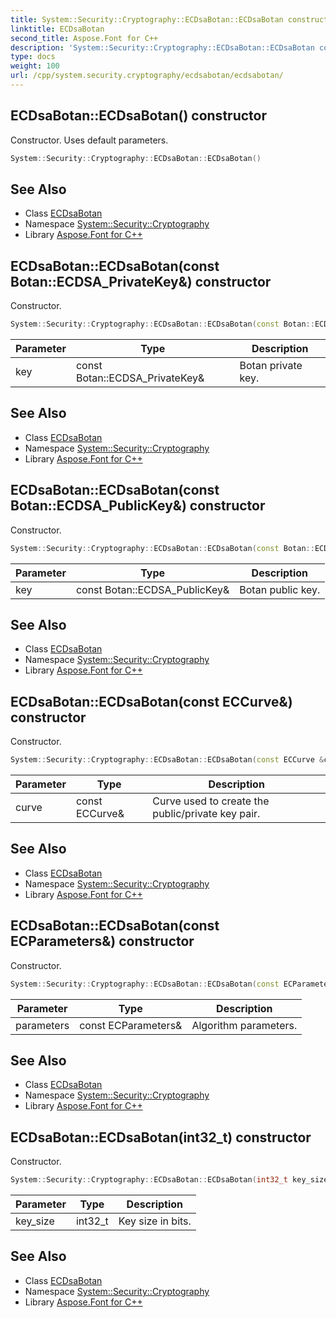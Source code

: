 ```yaml
---
title: System::Security::Cryptography::ECDsaBotan::ECDsaBotan constructor
linktitle: ECDsaBotan
second_title: Aspose.Font for C++
description: 'System::Security::Cryptography::ECDsaBotan::ECDsaBotan constructor. Constructor. Uses default parameters in C++.'
type: docs
weight: 100
url: /cpp/system.security.cryptography/ecdsabotan/ecdsabotan/
---
```

## ECDsaBotan::ECDsaBotan() constructor


Constructor. Uses default parameters.

```cpp
System::Security::Cryptography::ECDsaBotan::ECDsaBotan()
```

## See Also

* Class [ECDsaBotan](../)
* Namespace [System::Security::Cryptography](../../)
* Library [Aspose.Font for C++](../../../)
## ECDsaBotan::ECDsaBotan(const Botan::ECDSA_PrivateKey\&) constructor


Constructor.

```cpp
System::Security::Cryptography::ECDsaBotan::ECDsaBotan(const Botan::ECDSA_PrivateKey &key)
```


| Parameter | Type | Description |
| --- | --- | --- |
| key | const Botan::ECDSA_PrivateKey\& | Botan private key. |

## See Also

* Class [ECDsaBotan](../)
* Namespace [System::Security::Cryptography](../../)
* Library [Aspose.Font for C++](../../../)
## ECDsaBotan::ECDsaBotan(const Botan::ECDSA_PublicKey\&) constructor


Constructor.

```cpp
System::Security::Cryptography::ECDsaBotan::ECDsaBotan(const Botan::ECDSA_PublicKey &key)
```


| Parameter | Type | Description |
| --- | --- | --- |
| key | const Botan::ECDSA_PublicKey\& | Botan public key. |

## See Also

* Class [ECDsaBotan](../)
* Namespace [System::Security::Cryptography](../../)
* Library [Aspose.Font for C++](../../../)
## ECDsaBotan::ECDsaBotan(const ECCurve\&) constructor


Constructor.

```cpp
System::Security::Cryptography::ECDsaBotan::ECDsaBotan(const ECCurve &curve)
```


| Parameter | Type | Description |
| --- | --- | --- |
| curve | const ECCurve\& | Curve used to create the public/private key pair. |

## See Also

* Class [ECDsaBotan](../)
* Namespace [System::Security::Cryptography](../../)
* Library [Aspose.Font for C++](../../../)
## ECDsaBotan::ECDsaBotan(const ECParameters\&) constructor


Constructor.

```cpp
System::Security::Cryptography::ECDsaBotan::ECDsaBotan(const ECParameters &parameters)
```


| Parameter | Type | Description |
| --- | --- | --- |
| parameters | const ECParameters\& | Algorithm parameters. |

## See Also

* Class [ECDsaBotan](../)
* Namespace [System::Security::Cryptography](../../)
* Library [Aspose.Font for C++](../../../)
## ECDsaBotan::ECDsaBotan(int32_t) constructor


Constructor.

```cpp
System::Security::Cryptography::ECDsaBotan::ECDsaBotan(int32_t key_size)
```


| Parameter | Type | Description |
| --- | --- | --- |
| key_size | int32_t | Key size in bits. |

## See Also

* Class [ECDsaBotan](../)
* Namespace [System::Security::Cryptography](../../)
* Library [Aspose.Font for C++](../../../)
